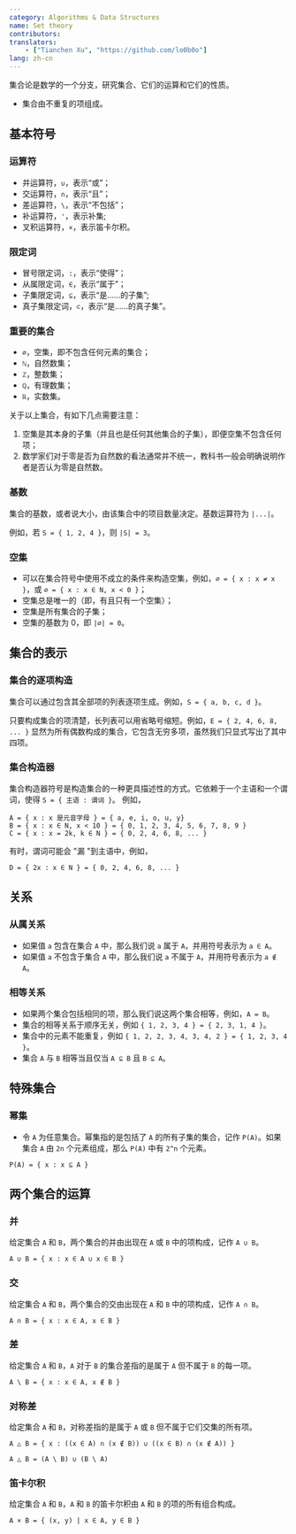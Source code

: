 ```yaml
---
category: Algorithms & Data Structures
name: Set theory
contributors:
translators:
    - ["Tianchen Xu", "https://github.com/lo0b0o"]
lang: zh-cn
---
```

集合论是数学的一个分支，研究集合、它们的运算和它们的性质。


* 集合由不重复的项组成。

## 基本符号

### 运算符
* 并运算符，`∪`，表示“或”；
* 交运算符，`∩`，表示“且”；
* 差运算符，`\`，表示“不包括”；
* 补运算符，`'`，表示补集;
* 叉积运算符，`×`，表示笛卡尔积。

### 限定词
* 冒号限定词，`:`，表示“使得”；
* 从属限定词，`∈`，表示“属于”；
* 子集限定词，`⊆`，表示“是……的子集”;
* 真子集限定词，`⊂`，表示“是……的真子集”。


###  重要的集合
* `∅`，空集，即不包含任何元素的集合；
* `ℕ`，自然数集；
* `ℤ`，整数集；
* `ℚ`，有理数集；
* `ℝ`，实数集。

关于以上集合，有如下几点需要注意：
1. 空集是其本身的子集（并且也是任何其他集合的子集），即便空集不包含任何项；
2. 数学家们对于零是否为自然数的看法通常并不统一，教科书一般会明确说明作者是否认为零是自然数。

### 基数

集合的基数，或者说大小，由该集合中的项目数量决定。基数运算符为 `|...|`。

例如，若 `S = { 1, 2, 4 }`，则 `|S| = 3`。

### 空集
  
* 可以在集合符号中使用不成立的条件来构造空集，例如，`∅ = { x : x ≠ x }`，或 `∅ = { x : x ∈ N, x < 0 }`；
* 空集总是唯一的（即，有且只有一个空集）；
* 空集是所有集合的子集；
* 空集的基数为 0，即 `|∅| = 0`。

## 集合的表示

### 集合的逐项构造

集合可以通过包含其全部项的列表逐项生成。例如，`S = { a, b, c, d }`。

只要构成集合的项清楚，长列表可以用省略号缩短。例如，`E = { 2, 4, 6, 8, ... }` 显然为所有偶数构成的集合，它包含无穷多项，虽然我们只显式写出了其中四项。

### 集合构造器

集合构造器符号是构造集合的一种更具描述性的方式。它依赖于一个主语和一个谓词，使得 `S = { 主语 : 谓词 }`。 例如，

```
A = { x : x 是元音字母 } = { a, e, i, o, u, y}
B = { x : x ∈ N, x < 10 } = { 0, 1, 2, 3, 4, 5, 6, 7, 8, 9 }
C = { x : x = 2k, k ∈ N } = { 0, 2, 4, 6, 8, ... }
```

有时，谓词可能会 "漏 "到主语中，例如，

```
D = { 2x : x ∈ N } = { 0, 2, 4, 6, 8, ... }
```

## 关系

### 从属关系

* 如果值 `a` 包含在集合 `A` 中，那么我们说 `a` 属于 `A`，并用符号表示为 `a ∈ A`。
* 如果值 `a` 不包含于集合 `A` 中，那么我们说 `a` 不属于 `A`，并用符号表示为 `a ∉ A`。

### 相等关系

* 如果两个集合包括相同的项，那么我们说这两个集合相等，例如，`A = B`。
* 集合的相等关系于顺序无关，例如 `{ 1, 2, 3, 4 } = { 2, 3, 1, 4 }`。
* 集合中的元素不能重复，例如 `{ 1, 2, 2, 3, 4, 3, 4, 2 } = { 1, 2, 3, 4 }`。
* 集合 `A` 与 `B` 相等当且仅当 `A ⊆ B` 且 `B ⊆ A`。

## 特殊集合

### 幂集

* 令 `A` 为任意集合。幂集指的是包括了 `A` 的所有子集的集合，记作 `P(A)`。如果集合 `A` 由 `2n` 个元素组成，那么 `P(A)` 中有 `2^n` 个元素。

```
P(A) = { x : x ⊆ A }
```

## 两个集合的运算
### 并

给定集合 `A` 和 `B`，两个集合的并由出现在 `A` 或 `B` 中的项构成，记作 `A ∪ B`。

```
A ∪ B = { x : x ∈ A ∪ x ∈ B }
```

### 交

给定集合 `A` 和 `B`，两个集合的交由出现在 `A` 和 `B` 中的项构成，记作 `A ∩ B`。

```
A ∩ B = { x : x ∈ A, x ∈ B }
```

### 差
给定集合 `A` 和 `B`，`A` 对于 `B` 的集合差指的是属于 `A` 但不属于 `B` 的每一项。

```
A \ B = { x : x ∈ A, x ∉ B }
```

### 对称差
给定集合 `A` 和 `B`，对称差指的是属于 `A` 或 `B` 但不属于它们交集的所有项。

```
A △ B = { x : ((x ∈ A) ∩ (x ∉ B)) ∪ ((x ∈ B) ∩ (x ∉ A)) }

A △ B = (A \ B) ∪ (B \ A)
```

### 笛卡尔积
给定集合 `A` 和 `B`，`A` 和 `B` 的笛卡尔积由 `A` 和 `B` 的项的所有组合构成。

```
A × B = { (x, y) | x ∈ A, y ∈ B }
```
